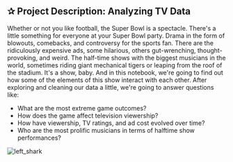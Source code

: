 
## ✰ Project Description: Analyzing TV Data

Whether or not you like football, the Super Bowl is a spectacle. There's a little something for everyone at your Super Bowl party. Drama in the form of blowouts, comebacks, and controversy for the sports fan. There are the ridiculously expensive ads, some hilarious, others gut-wrenching, thought-provoking, and weird. The half-time shows with the biggest musicians in the world, sometimes riding giant mechanical tigers or leaping from the roof of the stadium. It's a show, baby. And in this notebook, we're going to find out how some of the elements of this show interact with each other. After exploring and cleaning our data a little, we're going to answer questions like:

  * What are the most extreme game outcomes?
  * How does the game affect television viewership?
  * How have viewership, TV ratings, and ad cost evolved over time?
  * Who are the most prolific musicians in terms of halftime show performances?
  
  ![left_shark](https://user-images.githubusercontent.com/67468718/103148488-fb8a6080-4714-11eb-80ba-241e183c55e3.jpg)

